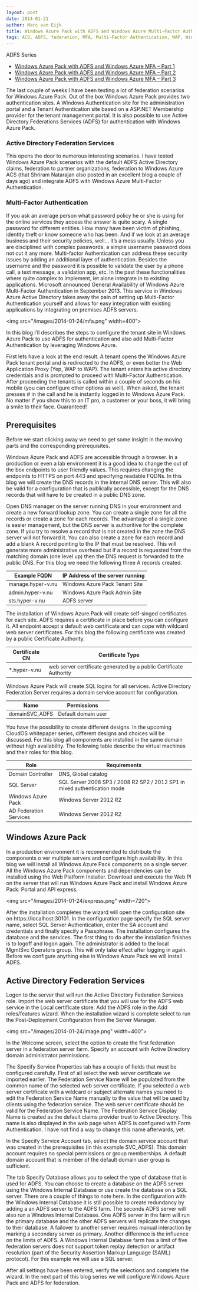 ```yaml
---
layout: post
date: 2014-01-21
author: Marc van Eijk
title: Windows Azure Pack with ADFS and Windows Azure Multi-Factor Authentication – Part 1
tags: ACS, ADFS, federation, MFA, Multi-Factor Authentication, WAP, Windows Azure, Windows Azure Pack
---
```

ADFS Series

- [Windows Azure Pack with ADFS and Windows Azure MFA – Part 1](/2014/01/21/mfa1)
- [Windows Azure Pack with ADFS and Windows Azure MFA – Part 2](/2014/02/26/mfa2)
- [Windows Azure Pack with ADFS and Windows Azure MFA – Part 3](/2014/03/10/mfa3)

The last couple of weeks I have been testing a lot of federation scenarios for Windows Azure Pack. Out of the box Windows Azure Pack provides two authentication sites. A Windows Authentication site for the administration portal and a Tenant Authentication site based on a ASP.NET Membership provider for the tenant management portal. It is also possible to use Active Directory Federations Services (ADFS) for authentication with Windows Azure Pack.

### Active Directory Federation Services

This opens the door to numerous interesting scenarios. I have tested Windows Azure Pack scenarios with the default ADFS Active Directory claims, federation to partner organizations, federation to Windows Azure ACS (that Shriram Natarajan also posted in an excellent blog a couple of days ago) and integrate ADFS with Windows Azure Multi-Factor Authentication.

### Multi-Factor Authentication

If you ask an average person what password policy he or she is using for the online services they access the answer is quite scary. A single password for different entities. How many have been victim of phishing, identity theft  or know someone who has been. And if we look at an average business and their security policies, well… it’s a mess usually. Unless you are disciplined with complex passwords, a simple username password does not cut it any more. Multi-factor Authentication can address these security issues by adding an additional layer of authentication. Besides the username and the password it is possible to validate the user by a phone call, a text message, a validation app, etc. In the past these functionalities where quite complex to implement, let alone integrate in to existing applications. Microsoft announced General Availability of Windows Azure Multi-Factor Authentication in September 2013. This service in Windows Azure Active Directory takes away the pain of setting up Multi-Factor Authentication yourself and allows for easy integration with existing applications by integrating on premises ADFS servers.

<img src="/images/2014-01-24/mfa.png" width=400">

In this blog I’ll describes the steps to configure the tenant site in Windows Azure Pack to use ADFS for authentication and also add Multi-Factor Authentication by leveraging Windows Azure.

First lets have a look at the end result. A tenant opens the Windows Azure Pack tenant portal and is redirected to the ADFS, or even better the Web Application Proxy (Yep, WAP to WAP). The tenant enters his active directory credentials and is prompted to proceed with Multi-Factor Authentication. After proceeding the tenants is called within a couple of  seconds on his mobile (you can configure other options as well). When asked, the tenant presses # in the call and he is instantly logged in to Windows Azure Pack. No matter if you show this to an IT pro, a customer or your boss, it will bring a smile to their face. Guaranteed!

## Prerequisites

Before we start clicking away we need to get some insight in the moving parts and the corresponding prerequisites.
<!--more-->

Windows Azure Pack and ADFS are accessible through a browser. In a production or even a lab environment it is a good idea to change the out of the box endpoints to user friendly values. This requires changing the endpoints to HTTPS on port 443 and specifying readable FQDNs. In this blog we will create the DNS records in the internal DNS server. This will also be valid for a configuration that is publically accessible, except for the DNS records that will have to be created in a public DNS zone.

Open DNS manager on the server running DNS in your environment and create a new forward lookup zone. You can create a single zone for all the records or create a zone for each records. The advantage of a single zone is easier management, but the DNS server is authoritive for the complete zone. If you try to resolve a record that is not created in the zone the DNS server will not forward it. You can also create a zone for each record and add a blank A record pointing to the IP that must be resolved. This will generate more administrative overhead but if a record is requested from the matching domain (one level up) then the DNS request is forwarded to the public DNS. For this blog we need the following three A records created.

Example FQDN | IP Address of the server running 
--- | ---
manage.hyper-v.nu | Windows Azure Pack Tenant Site 
admin.hyper-v.nu | Windows Azure Pack Admin Site 
sts.hyper-v.nu | ADFS server 

The installation of Windows Azure Pack will create self-singed certificates for each site. ADFS requires a certificate in place before you can configure it. All endpoint accept a default web certificate and can cope with wildcard web server certificates. For this blog the following certificate was created by a public Certificate Authority.

Certificate CN | Certificate Type 
--- | ---
*.hyper-v.nu | web server certificate generated by a public Certificate Authority 

Windows Azure Pack will create SQL logins for all services. Active Directory Federation Server requires a domain service account for configuration.

Name | Permissions 
--- | ---
domainSVC_ADFS | Default domain user 

You have the possibility to create different designs. In the upcoming CloudOS whitepaper series, different designs and choices will be discussed. For this blog all components are installed in the same domain without high availability. The following table describe the virtual machines and their roles for this blog.

Role | Requirements 
--- | ---
Domain Controller | DNS, Global catalog 
SQL Server | SQL Server 2008 SP3 / 2008 R2 SP2 / 2012 SP1 in mixed authentication mode 
Windows Azure Pack | Windows Server 2012 R2 
AD Federation Services | Windows Server 2012 R2 

## Windows Azure Pack

In a production environment it is recommended to distribute the components o
 ver multiple servers and configure high availability. In this blog we will install all Windows Azure Pack components on a single server. All the Windows Azure Pack components and dependencies can be installed using the Web Platform Installer. Download and execute the Web PI on the server that will run Windows Azure Pack and install Windows Azure Pack: Portal and API express.

<img src="/images/2014-01-24/express.png" width=720">

After the installation completes the wizard will open the configuration site on https://localhost:30101. In the configuration page specify the SQL server name, select SQL Server Authentication, enter the SA account and credentials and finally specify a Passphrase. The installation configures the database and the services. The first thing to do after the installation finishes is to logoff and logon again. The administrator is added to the local MgmtSvc Operators group. This will only take effect after logging in again. Before we configure anything else in Windows Azure Pack we will install ADFS.

## Active Directory Federation Services

Logon to the server that will run the Active Directory Federation Services role. Import the web server certificate that you will use for the ADFS web service in the Local certificate store. Add the ADFS role in the Add roles/features wizard. When the installation wizard is complete select to run the Post-Deployment Configuration from the Server Manager.

<img src="/images/2014-01-24/image.png" width=400">

In the Welcome screen, select the option to create the first federation server in a federation server farm. Specify an account with Active Directory domain administrator permissions.

The Specify Service Properties tab has a couple of fields that must be configured carefully. First of all select the web server certificate we imported earlier. The Federation Service Name will be populated from the common name of the selected web server certificate. If you selected a web server certificate with a wildcard or subject alternate names you need to edit the Federation Service Name manually to the value that will be used by clients using the federation service. The web server certificate should be valid for the Federation Service Name. The Federation Service Display Name is created as the default claims provider trust to Active Directory. This name is also displayed in the web page when ADFS is configured with Form Authentication. I have not find a way to change this name afterwards, yet.

In the Specify Service Account tab, select the domain service account that was created in the prerequisites (in this example SVC_ADFS). This domain account requires no special permissions or group memberships. A default domain account that is member of the default domain user group is sufficient.

The tab Specify Database allows you to select the type of database that is used for ADFS. You can choose to create a database on the ADFS server using the Windows Internal Database or use create the database on a SQL server. There are a couple of things to note here. In the configuration with the Windows Internal Database it is still possible to create redundancy by adding a an ADFS server to the ADFS farm. The seconds ADFS server will also run a Windows Internal Database. One ADFS server in the farm will run the primary database and the other ADFS servers will replicate the changes to their database. A failover to another server requires manual interaction by marking a secondary server as primary. Another difference is the influence on the limits of ADFS. A Windows Internal Database farm has a limit of five federation servers does not support token replay detection or artifact resolution (part of the Security Assertion Markup Language (SAML) protocol). For this example we will use a SQL server.

After all settings have been entered, verify the selections and complete the wizard. In the next part of this blog series we will configure Windows Azure Pack and ADFS for federation.

